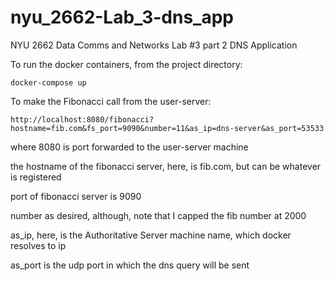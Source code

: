 # nyu_2662-Lab_3-dns_app
NYU 2662 Data Comms and Networks Lab #3 part 2 DNS Application

To run the docker containers, from the project directory:

```docker-compose up```

To make the Fibonacci call from the user-server:

```http://localhost:8080/fibonacci?hostname=fib.com&fs_port=9090&number=11&as_ip=dns-server&as_port=53533```

where 8080 is port forwarded to the user-server machine

the hostname of the fibonacci server, here, is fib.com, but can be whatever is registered

port of fibonacci server is 9090

number as desired, although, note that I capped the fib number at 2000

as_ip, here, is the Authoritative Server machine name, which docker resolves to ip

as_port is the udp port in which the dns query will be sent
